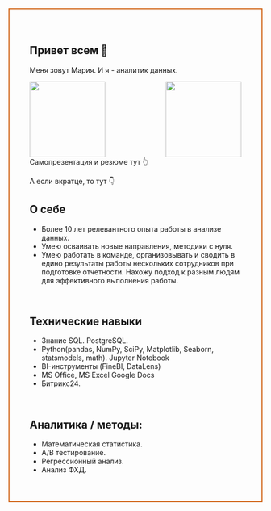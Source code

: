 <div style="border:solid Chocolate 2px; padding: 40px">

## Привет всем 👋                
Меня зовут Мария.
И я - аналитик данных.

[<img src="https://i.postimg.cc/dtybNHX0/frame-2.jpg" width="150" height="150" style="float: right">](https://docs.google.com/presentation/d/1BKXdcvWmaz9ppEMn0q15R2zsvmOIht8H/edit?usp=sharing&ouid=111128292896476306228&rtpof=true&sd=true) [<img src="https://i.postimg.cc/XJ2rh7rn/https-drive-google-com-file-d-17-Cr-Y8-T1-Yt-RVJSq-Nuqk-HDut67t-Gee-d-BE-view-usp-sharing.jpg" width="150" height="150">](https://drive.google.com/file/d/1ERLhe2cXbyGG87nxOarfidhQ0rLHPIVl/view?usp=sharing)     
Самопрезентация и резюме тут :point_up_2:

А если вкратце, то тут :point_down:
<br/>
<div class="alert alert-success">
<h2> О себе <a class="tocSkip"> </h2>

  * Более 10 лет релевантного опыта работы в анализе данных.
  * Умею осваивать новые направления, методики с нуля.
  * Умею работать в команде, организовывать и сводить в едино результаты работы нескольких сотрудников при подготовке отчетности. Нахожу подход к разным людям для эффективного выполнения работы.
</div>
<br/>
<div class="alert alert-warning">
    <h2> Технические навыки <a class="tocSkip"> </h2> 
     
  * Знание SQL. PostgreSQL.
  * Python(pandas, NumPy, SciPy, Matplotlib, Seaborn, statsmodels, math). Jupyter Notebook
  * BI-инструменты (FineBI, DataLens)
  * MS Office, MS Excel Google Docs
  * Битрикс24.
</div>
<br/>
<div class="alert alert-block alert-danger">
<h2> Аналитика / методы: <a class="tocSkip"></h2>
  
  * Математическая статистика. 
  * А/В тестирование. 
  * Регрессионный анализ. 
  * Анализ ФХД.

</div>

<!--

-->
